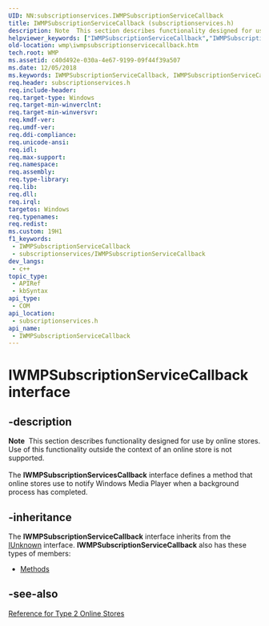 ```yaml
---
UID: NN:subscriptionservices.IWMPSubscriptionServiceCallback
title: IWMPSubscriptionServiceCallback (subscriptionservices.h)
description: Note  This section describes functionality designed for use by online stores.
helpviewer_keywords: ["IWMPSubscriptionServiceCallback","IWMPSubscriptionServiceCallback interface [Windows Media Player]","IWMPSubscriptionServiceCallback interface [Windows Media Player]","described","IWMPSubscriptionServiceCallbackInterface","subscriptionservices/IWMPSubscriptionServiceCallback","wmp.iwmpsubscriptionservicecallback"]
old-location: wmp\iwmpsubscriptionservicecallback.htm
tech.root: WMP
ms.assetid: c40d492e-030a-4e67-9199-09f44f39a507
ms.date: 12/05/2018
ms.keywords: IWMPSubscriptionServiceCallback, IWMPSubscriptionServiceCallback interface [Windows Media Player], IWMPSubscriptionServiceCallback interface [Windows Media Player],described, IWMPSubscriptionServiceCallbackInterface, subscriptionservices/IWMPSubscriptionServiceCallback, wmp.iwmpsubscriptionservicecallback
req.header: subscriptionservices.h
req.include-header: 
req.target-type: Windows
req.target-min-winverclnt: 
req.target-min-winversvr: 
req.kmdf-ver: 
req.umdf-ver: 
req.ddi-compliance: 
req.unicode-ansi: 
req.idl: 
req.max-support: 
req.namespace: 
req.assembly: 
req.type-library: 
req.lib: 
req.dll: 
req.irql: 
targetos: Windows
req.typenames: 
req.redist: 
ms.custom: 19H1
f1_keywords:
 - IWMPSubscriptionServiceCallback
 - subscriptionservices/IWMPSubscriptionServiceCallback
dev_langs:
 - c++
topic_type:
 - APIRef
 - kbSyntax
api_type:
 - COM
api_location:
 - subscriptionservices.h
api_name:
 - IWMPSubscriptionServiceCallback
---
```


# IWMPSubscriptionServiceCallback interface


## -description

<div class="alert"><b>Note</b>  This section describes functionality designed for use by online stores. Use of this functionality outside the context of an online store is not supported.</div>
<div> </div>
The <b>IWMPSubscriptionServicesCallback</b> interface defines a method that online stores use to notify Windows Media Player when a background process has completed.

## -inheritance

The <b>IWMPSubscriptionServiceCallback</b> interface inherits from the <a href="/windows/desktop/api/unknwn/nn-unknwn-iunknown">IUnknown</a> interface. <b>IWMPSubscriptionServiceCallback</b> also has these types of members:
<ul>
<li><a href="https://docs.microsoft.com/">Methods</a></li>
</ul>

## -see-also

<a href="/windows/desktop/WMP/reference-for-type-2-online-stores">Reference for Type 2 Online Stores</a>
